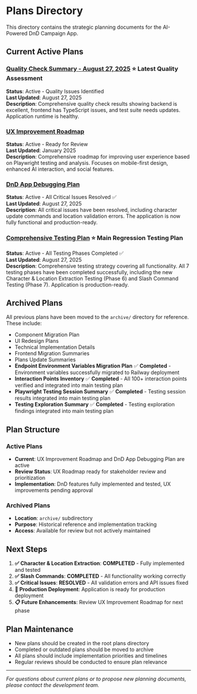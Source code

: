 # Plans Directory

This directory contains the strategic planning documents for the AI-Powered DnD Campaign App.

## Current Active Plans

### [Quality Check Summary - August 27, 2025](./quality-check-summary-2025-08-27.md) ⭐ **Latest Quality Assessment**
**Status**: Active - Quality Issues Identified  
**Last Updated**: August 27, 2025  
**Description**: Comprehensive quality check results showing backend is excellent, frontend has TypeScript issues, and test suite needs updates. Application runtime is healthy.

### [UX Improvement Roadmap](./UX-IMPROVEMENT-ROADMAP.md)
**Status**: Active - Ready for Review  
**Last Updated**: January 2025  
**Description**: Comprehensive roadmap for improving user experience based on Playwright testing and analysis. Focuses on mobile-first design, enhanced AI interaction, and social features.

### [DnD App Debugging Plan](./dnd-app-debugging-plan.md)
**Status**: Active - All Critical Issues Resolved ✅  
**Last Updated**: August 27, 2025  
**Description**: All critical issues have been resolved, including character update commands and location validation errors. The application is now fully functional and production-ready.

### [Comprehensive Testing Plan](./comprehensive-testing-plan.md) ⭐ **Main Regression Testing Plan**
**Status**: Active - All Testing Phases Completed ✅  
**Last Updated**: August 27, 2025  
**Description**: Comprehensive testing strategy covering all functionality. All 7 testing phases have been completed successfully, including the new Character & Location Extraction Testing (Phase 6) and Slash Command Testing (Phase 7). Application is production-ready.

## Archived Plans

All previous plans have been moved to the `archive/` directory for reference. These include:

- Component Migration Plan
- UI Redesign Plans
- Technical Implementation Details
- Frontend Migration Summaries
- Plans Update Summaries
- **Endpoint Environment Variables Migration Plan** ✅ **Completed** - Environment variables successfully migrated to Railway deployment
- **Interaction Points Inventory** ✅ **Completed** - All 100+ interaction points verified and integrated into main testing plan
- **Playwright Testing Session Summary** ✅ **Completed** - Testing session results integrated into main testing plan
- **Testing Exploration Summary** ✅ **Completed** - Testing exploration findings integrated into main testing plan

## Plan Structure

### Active Plans
- **Current**: UX Improvement Roadmap and DnD App Debugging Plan are active
- **Review Status**: UX Roadmap ready for stakeholder review and prioritization
- **Implementation**: DnD features fully implemented and tested, UX improvements pending approval

### Archived Plans
- **Location**: `archive/` subdirectory
- **Purpose**: Historical reference and implementation tracking
- **Access**: Available for review but not actively maintained

## Next Steps

1. **✅ Character & Location Extraction**: **COMPLETED** - Fully implemented and tested
2. **✅ Slash Commands**: **COMPLETED** - All functionality working correctly
3. **✅ Critical Issues**: **RESOLVED** - All validation errors and API issues fixed
4. **🚀 Production Deployment**: Application is ready for production deployment
5. **📋 Future Enhancements**: Review UX Improvement Roadmap for next phase

## Plan Maintenance

- New plans should be created in the root plans directory
- Completed or outdated plans should be moved to archive
- All plans should include implementation priorities and timelines
- Regular reviews should be conducted to ensure plan relevance

---

*For questions about current plans or to propose new planning documents, please contact the development team.*
